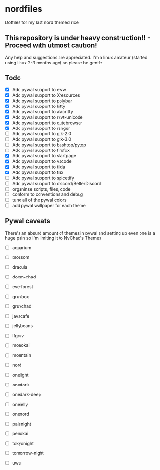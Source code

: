 # nordfiles

Dotfiles for my last nord themed rice

## This repository is under heavy construction!! - Proceed with utmost caution!

Any help and suggestions are appreciated. I'm a linux amateur (started using linux 2-3 months ago) so please be gentle.

## Todo

 - [x] Add pywal support to eww
 - [x] Add pywal support to Xresources
 - [x] Add pywal support to polybar
 - [x] Add pywal support to kitty
 - [x] Add pywal support to alacritty
 - [x] Add pywal support to rxvt-unicode
 - [x] Add pywal support to qutebrowser
 - [x] Add pywal support to ranger
 - [ ] Add pywal support to gtk-2.0
 - [ ] Add pywal support to gtk-3.0
 - [ ] Add pywal support to bashtop/pytop
 - [ ] Add pywal support to firefox
 - [x] Add pywal support to startpage
 - [x] Add pywal support to vscode
 - [x] Add pywal support to tilda
 - [x] Add pywal support to tilix
 - [ ] Add pywal support to spicetify
 - [ ] Add pywal support to discord/BetterDiscord
 - [ ] organinse scripts, files, code
 - [ ] conform to conventions and debug
 - [ ] tune all of the pywal colors 
 - [ ] add pywal wallpaper for each theme

## Pywal caveats
There's an absurd amount of themes in pywal and setting up even one is a huge pain so I'm limiting it to NvChad's Themes

 - [ ] aquarium
 - [ ] blossom
 - [ ] dracula
 - [ ] doom-chad
 - [ ] everforest
 - [ ] gruvbox
 - [ ] gruvchad
 - [ ] javacafe
 - [ ] jellybeans
 - [ ] lfgruv
 - [ ] monokai
 - [ ] mountain
 - [ ] nord
 - [ ] onelight
 - [ ] onedark
 - [ ] onedark-deep
 - [ ] onejelly
 - [ ] onenord
 - [ ] palenight
 - [ ] penokai
 - [ ] tokyonight
 - [ ] tomorrow-night
 - [ ] uwu

